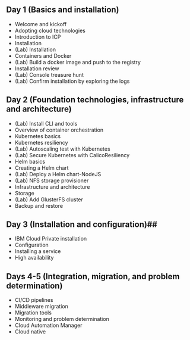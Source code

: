 ## Day 1 (Basics and installation) ##

- Welcome and kickoff
- Adopting cloud technologies 
- Introduction to ICP
- Installation
- (Lab) Installation
- Containers and Docker
- (Lab) Build a docker image and push to the registry
- Installation review
- (Lab) Console treasure hunt
- (Lab) Confirm installation by exploring the logs
## Day 2 (Foundation technologies, infrastructure and architecture) ##
- (Lab) Install CLI and tools
- Overview of container orchestration
- Kubernetes basics
- Kubernetes resiliency
- (Lab) Autoscaling test with Kubernetes
- (Lab) Secure Kubernetes with CalicoResiliency
- Helm basics
- Creating a Helm chart
- (Lab) Deploy a Helm chart-NodeJS
- (Lab) NFS storage provisioner
- Infrastructure and architecture
- Storage
- (Lab) Add GlusterFS cluster
- Backup and restore
## Day 3 (Installation and configuration)##
- IBM Cloud Private installation
- Configuration
- Installing a service
- High availability
## Days 4-5 (Integration, migration, and problem determination) 
- CI/CD pipelines
- Middleware migration
- Migration tools
- Monitoring and problem determination
- Cloud Automation Manager
- Cloud native

 
